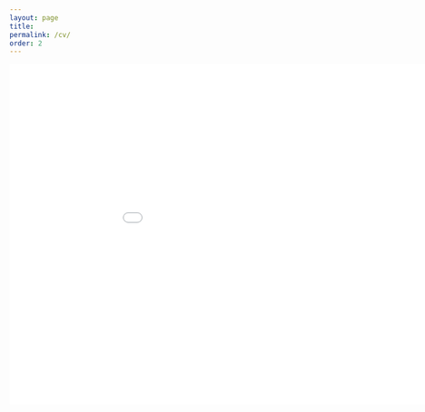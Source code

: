 ```yaml
---
layout: page
title: 
permalink: /cv/
order: 2
---
```


<embed src="/CantuCV.pdf" type="application/pdf" width="1000px" height="600px"/>





